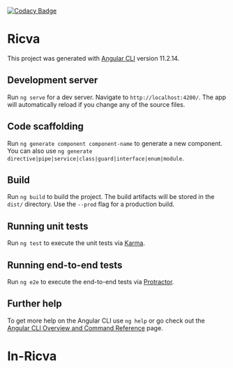 [![Codacy Badge](https://app.codacy.com/project/badge/Grade/9311c5e52a41408fa53b6d8636be0498)](https://www.codacy.com/gh/vincentferie/In-Ricva/dashboard?utm_source=github.com&amp;utm_medium=referral&amp;utm_content=vincentferie/In-Ricva&amp;utm_campaign=Badge_Grade)

# Ricva

This project was generated with [Angular CLI](https://github.com/angular/angular-cli) version 11.2.14.

## Development server

Run `ng serve` for a dev server. Navigate to `http://localhost:4200/`. The app will automatically reload if you change any of the source files.

## Code scaffolding

Run `ng generate component component-name` to generate a new component. You can also use `ng generate directive|pipe|service|class|guard|interface|enum|module`.

## Build

Run `ng build` to build the project. The build artifacts will be stored in the `dist/` directory. Use the `--prod` flag for a production build.

## Running unit tests

Run `ng test` to execute the unit tests via [Karma](https://karma-runner.github.io).

## Running end-to-end tests

Run `ng e2e` to execute the end-to-end tests via [Protractor](http://www.protractortest.org/).

## Further help

To get more help on the Angular CLI use `ng help` or go check out the [Angular CLI Overview and Command Reference](https://angular.io/cli) page.
# In-Ricva
